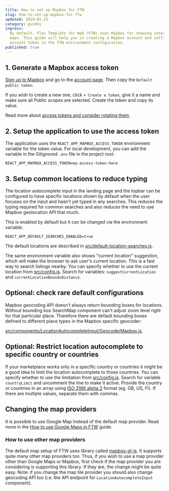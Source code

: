 ```yaml
---
title: How to set up Mapbox for FTW
slug: how-to-set-up-mapbox-for-ftw
updated: 2019-01-25
category: guides
ingress:
  By default, Flex Template for Web (FTW) uses Mapbox for showing interactive
  maps. This guide will help you in creating a Mapbox account and setting up an
  account token in the FTW environment configuration.
published: true
---
```


## 1. Generate a Mapbox access token

[Sign up to Mapbox](https://www.mapbox.com/signup/) and go to the
[account page](https://www.mapbox.com/account/). Then copy the
`Default public token`.

If you wish to create a new one, click `+ Create a token`, give it a name and
make sure all Public scopes are selected. Create the token and copy its value.

Read more about
[access tokens and consider rotating them](https://www.mapbox.com/help/how-access-tokens-work/).

## 2. Setup the application to use the access token

The application uses the `REACT_APP_MAPBOX_ACCESS_TOKEN` environment variable
for the token value. For local development, you can add the variable in the
Gitignored `.env` file in the project root:

```
REACT_APP_MAPBOX_ACCESS_TOKEN=my-access-token-here
```

## 3. Setup common locations to reduce typing

The location autocomplete input in the landing page and the topbar can be
configured to have specific locations shown by default when the user focuses on
the input and hasn't yet typed in any searches. This reduces the typing required
for common searches and also reduces the need to use Mapbox geolocation API that
much.

This is enabled by default but it can be changed via the environment variable:

```
REACT_APP_DEFAULT_SEARCHES_ENABLED=true
```

The default locations are described in
[src/default-location-searches.js](https://github.com/sharetribe/flex-template-web/blob/master/src/default-location-searches.js).

The same environment variable also shows "current location" suggestion, which
will make the browser to ask user's current location. This is a fast way to
search listings nearby. You can specify whether to use the current location from
[src/config.js](https://github.com/sharetribe/flex-template-web/blob/master/src/config.js).
Search for variables: `suggestCurrentLocation` and
`currentLocationBoundsDistance`.

## Optional: check rare default configurations

Mapbox geocoding API doesn't always return bounding boxes for locations. Without
bounding box SearchMap component can't adjust zoom level right for that
particular place. Therefore there are default bounding boxes defined to
different place types in the Mapbox specific geocoder:

[src/components/LocationAutocompleteInput/GeocoderMapbox.js](https://github.com/sharetribe/flex-template-web/blob/master/src/components/LocationAutocompleteInput/GeocoderMapbox.js).

## Optional: Restrict location autocomplete to specific country or countries

If your marketplace works only in a specific country or countries it might be a
good idea to limit the location autocomplete to those countries. You can specify
whether to use the limitation from
[src/config.js](https://github.com/sharetribe/flex-template-web/blob/master/src/config.js).
Search for variable `countryLimit` and uncomment the line to make it active.
Provide the country or countries in an array using
[ISO 3166 alpha 2](https://en.wikipedia.org/wiki/ISO_3166-1_alpha-2) format (eg.
GB, US, FI). If there are multiple values, separate them with commas.

## Changing the map providers

It is possible to use Google Map instead of the default map provider. Read more
in the [How to use Google Maps in FTW](/guides/how-to-use-google-maps-in-ftw/)
guide.

### How to use other map providers

The default map setup of FTW uses library called
[mapbox-gl-js](https://www.mapbox.com/mapbox-gl-js/api/). It supports quite many
other map providers too. Thus, if you wish to use a map provider other than
Google Maps or Mapbox, first check if the map provider you are considering is
supporting this library. If they are, the change might be quite easy. Note: if
you change the map tile provider you should also change geocoding API too (i.e.
the API endpoint for `LocationAutocompleteInput` component).
